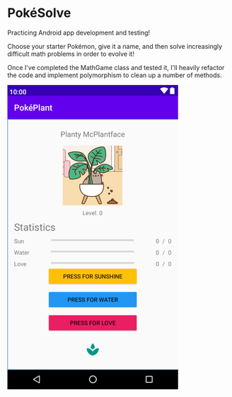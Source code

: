 # PokéSolve

Practicing Android app development and testing!

Choose your starter Pokémon, give it a name, and then solve increasingly difficult math problems in order to evolve it!

Once I've completed the MathGame class and tested it, I'll heavily refactor the code and implement polymorphism to clean up a number of methods.

![Application image](image.png)
